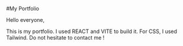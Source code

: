 #My Portfolio

Hello everyone,

This is my portfolio. I used REACT and VITE to build it.
For CSS, I used Tailwind.
Do not hesitate to contact me !
